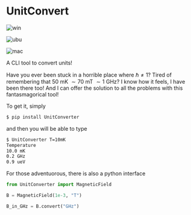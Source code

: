 # UnitConvert

![win](https://github.com/LorenzoPeri17/UnitConverter/actions/workflows/windows.yml/badge.svg)

![ubu](https://github.com/LorenzoPeri17/UnitConverter/actions/workflows/ubuntu.yml/badge.svg)

![mac](https://github.com/LorenzoPeri17/UnitConverter/actions/workflows/macOs.yml/badge.svg)

A CLI tool to convert units!

Have you ever been stuck in a horrible place where $\hbar \neq 1$?
Tired of remembering that $50$ mK $\sim 70$ mT $\sim 1$ GHz?
I know how it feels, I have been there too! And I can offer the solution to all the problems with this fantasmagorical tool!

To get it, simply

``` bash
$ pip install UnitConverter
```

and then you will be able to type 

``` bash
$ UnitConverter T=10mK
Temperature
10.0 mK
0.2 GHz
0.9 ueV
```

For those adventuorous, there is also a python interface

``` python
from UnitConverter import MagneticField

B = MagneticField(1e-3, "T")

B_in_GHz = B.convert("GHz")
```
